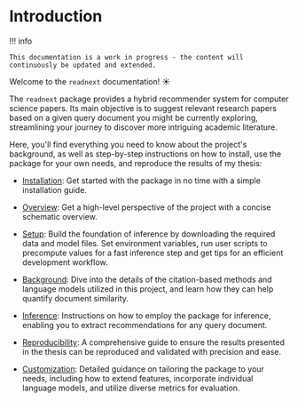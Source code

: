 # Introduction

!!! info

    This documentation is a work in progress - the content will continuously be updated and extended.

Welcome to the `readnext` documentation! ☀️

The `readnext` package provides a hybrid recommender system for computer science papers.
Its main objective is to suggest relevant research papers based on a given query document you might be currently exploring, streamlining your journey to discover more intriguing academic literature.

Here, you'll find everything you need to know about the project's background, as well as step-by-step instructions on how to install, use the package for your own needs, and reproduce the results of my thesis:

- [Installation](installation.md): Get started with the package in no time with a simple installation guide.

- [Overview](overview.md): Get a high-level perspective of the project with a concise schematic overview.

- [Setup](setup.md): Build the foundation of inference by downloading the required data and model files. Set environment variables, run user scripts to precompute values for a fast inference step and get tips for an efficient development workflow.

- [Background](background.md): Dive into the details of the citation-based methods and language models utilized in this project, and learn how they can help quantify document similarity.

- [Inference](inference.md): Instructions on how to employ the package for inference, enabling you to extract recommendations for any query document.

- [Reproducibility](reproducibility.md): A comprehensive guide to ensure the results presented in the thesis can be reproduced and validated with precision and ease.

- [Customization](customization.md): Detailed guidance on tailoring the package to your needs, including how to extend features, incorporate individual language models, and utilize diverse metrics for evaluation.
